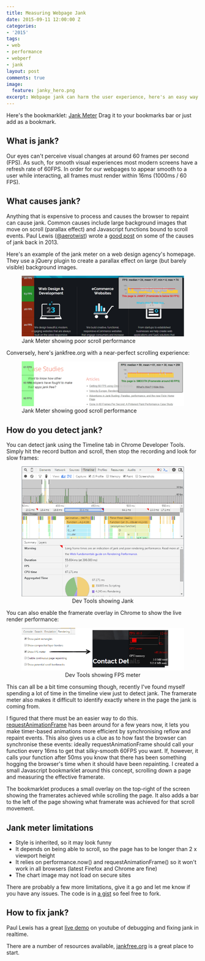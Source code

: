 ```yaml
---
title: Measuring Webpage Jank
date: 2015-09-11 12:00:00 Z
categories:
- '2015'
tags:
- web
- performance
- webperf
- jank
layout: post
comments: true
image:
  feature: janky_hero.png
excerpt: Webpage jank can harm the user experience, here's an easy way to measure it on your pages
---
```


Here's the bookmarklet: 
<a style="cursor:alias;" class="btn btn-block" href='javascript:(function(e){function t(){for(var e=document.getElementsByClassName("fpser-lay"),t=e.length-1,n=t;n>=0;n--)try{document.body.removeChild(e[n])}catch(r){continue}var r=document.getElementById("fpser");r&&r.parentNode.removeChild(r)}function n(){if(t(),e.scrollTo(0,0),count=0,sh=Math.max(document.documentElement.clientHeight,e.innerHeight||0),h=Math.max(document.body.offsetHeight,document.body.scrollHeight)-sh,chunk=100,h-100<0)throw alert("I need to scroll, please reduce your browser height or choose a longer page!"),"Too short";fA=[],e.requestAnimationFrame(r),ll=!1}function r(){return ll?(e.scrollBy(0,chunk),tl=performance.now(),fA.push(parseInt(1e3/(tl-ll))),ll=tl,count+=chunk,void(count>=h?(e.scrollTo(0,0),l(fA)):e.requestAnimationFrame(r))):(ll=performance.now(),void e.requestAnimationFrame(r))}function o(e){d=a(e,100);var t=350,n=1,r=Math.max(parseInt(t/e.length-n),2),o="https://chart.googleapis.com/chart?chbh="+r+","+n+"&cht=bvs&chxt=y&chf=bg,s,00000000&chs=350x60&chm=D,FF0000,1,0,2,1&chd="+d;return console.log(o.length),o.substr(0,o.length-1)}function a(e,t){var n="e:";for(i=0,len=e.length;i<len;i++){var r=new Number(e[i]),o=Math.floor(s*s*r/t);if(o>s*s-1)n+="..";else if(0>o)n+="__";else{var a=Math.floor(o/s),l=o-s*a;n+=c.charAt(a)+c.charAt(l)}}return n}function l(e){var t=e.slice(0);e.sort(function(e,t){return e-t});var n=Math.floor(e.length/2);if(e.length%2)var r=e[n];else var r=(e[n-1]+e[n])/2;for(var a=e[0],l=e[e.length-1],i=0,c=0;c<e.length;c++)i+=e[c];var s=parseInt(i/e.length),p=o(t),d=document.createElement("div");d.id="fpser",d.style.cssText+=";font-family:sans-serif;font-weight:bold;width:400px;background:rgba(200,200,200,0.9);position:fixed;top:10px;right:10px;z-index:10002;padding:5px;box-shadow: 0px 0px 5px 2px rgba(0,0,0,0.75);text-align:center";var m=document.createElement("p");m.innerHTML="FPS: median = "+r+", mean = "+s+", min = "+a+", max = "+l,p2=document.createElement("p"),50>=r?(p2.style.color="red",p2.innerHTML="This page is JANKY (Framerate is below 50 FPS)"):r>=59?(p2.style.color="green",p2.innerHTML="This page is SMOOTH (Framerate around 60 FPS)"):(p2.style.color="yellow",p2.innerHTML="This page is ALMOST JANKY (Framerate above 50 FPS)"),p3=document.createElement("p"),p3.innerHTML="<a href=\"https://webperf.ninja/2015/jank-meter\">What is this?</a> | <a href=\"#\" onclick=\"window.FPS.cl();\">Hide this</a>.";var c=document.createElement("img");c.src=p,d.appendChild(m),d.appendChild(c),d.appendChild(p2),d.appendChild(p3),document.body.appendChild(d);for(var u=0,c=sh;c<=h+sh;c+=100){var p=document.createElement("div");p.className="fpser-lay";var g="";if(g=parseInt(t[u])<50?"255,55,0":parseInt(t[u])<59?"255,255,0":parseInt(t[u])>0?"55,255,55":"55,55,55",p.style.cssText+=";border-bottom:1px solid black;line-height:"+chunk+"px;text-align:center;font-weight:bold;z-index:10001;position:absolute;width:80px;height:"+chunk+"px;left:0;top:"+c+"px;background:rgba("+g+",0.5);",parseInt(t[u])>0){var f=document.createElement("p");f.style.cssText+=";margin:0px",f.innerHTML=t[u]+" FPS",p.appendChild(f)}document.body.appendChild(p),u++}var p=document.createElement("div");p.className="fpser-lay",p.style.cssText+=";z-index:10001;position:absolute;width:80px;height:"+sh+"px;left:0;top:0;background:rgba(55,55,55,0.5);",document.body.appendChild(p)}var c="ABCDEFGHIJKLMNOPQRSTUVWXYZabcdefghijklmnopqrstuvwxyz0123456789-.",s=c.length;n(),e.FPS={},e.FPS.cl=t})(window);'>Jank Meter</a>
 Drag it to your bookmarks bar or just add as a bookmark.

## What is jank?
Our eyes can't perceive visual changes at around 60 frames per second (FPS). As such, for smooth visual experiences most modern screens have a refresh rate of 60FPS. In order for our webpages to appear smooth to a user while interacting, all frames must render within 16ms (1000ms / 60 FPS). 

## What causes jank?
Anything that is expensive to process and causes the browser to repaint can cause jank. Common causes include large background images that move on scroll (parallax effect) and Javascript functions bound to scroll events. Paul Lewis ([@aerotwist](https://twitter.com/aerotwist)) wrote a [good post](http://calendar.perfplanet.com/2013/the-runtime-performance-checklist/) on some of the causes of jank back in 2013.

Here's an example of the jank meter on a web design agency's homepage. They use a jQuery plugin to create a parallax effect on large (but barely visible) background images.

<figure>
<img src="/images/janky_site2.png"/>
<figcaption>Jank Meter showing poor scroll performance</figcaption>
</figure>

Conversely, here's jankfree.org with a near-perfect scrolling experience:

<figure>
<img src="/images/jankfree_site2.png"/>
<figcaption>Jank Meter showing good scroll performance</figcaption>
</figure>

## How do you detect jank?
You can detect jank using the Timeline tab in Chrome Developer Tools. Simply hit the record button and scroll, then stop the recording and look for slow frames:

<figure align="center">
<img src="/images/devtools.png"/>
<figcaption>Dev Tools showing Jank</figcaption>
</figure>

You can also enable the framerate overlay in Chrome to show the live render performance:

<figure align="center">
<img src="/images/framerate.png"/>
<figcaption>Dev Tools showing FPS meter</figcaption>
</figure>

This can all be a bit time consuming though, recently I've found myself spending a lot of time in the timeline view just to detect jank.
The framerate meter also makes it difficult to identify exactly where in the page the jank is coming from.

I figured that there must be an easier way to do this. [requestAnimationFrame](http://www.paulirish.com/2011/requestanimationframe-for-smart-animating/) has been around for a few years now, it lets you make timer-based animations more efficient by synchronising reflow and repaint events.
This also gives us a clue as to how fast the browser can synchronise these events: ideally requestAnimationFrame should call your function every 16ms to get that silky-smooth 60FPS you want. If, however, it calls your function after 50ms you know that there has been something hogging the browser's time when it should have been repainting.
I created a small Javascript bookmarklet around this concept, scrolling down a page and measuring the effective framerate.

The bookmarklet produces a small overlay on the top-right of the screen showing the framerates achieved while scrolling the page. It also adds a bar to the left of the page showing what framerate was achieved for that scroll movement.

## Jank meter limitations
* Style is inherited, so it may look funny
* It depends on being able to scroll, so the page has to be longer than 2 x viewport height
* It relies on performance.now() and requestAnimationFrame() so it won't work in all browsers (latest Firefox and Chrome are fine)
* The chart image may not load on secure sites

There are probably a few more limitations, give it a go and let me know if you have any issues.
The code is in [a gist](https://gist.github.com/simonhearne/ef145e2732f2082771d3) so feel free to fork.

## How to fix jank?

Paul Lewis has a great [live demo](https://www.youtube.com/watch?v=QU1JAW5LRKU) on youtube of debugging and fixing jank in realtime.

There are a number of resources available, [jankfree.org](https://jankfree.org) is a great place to start.
